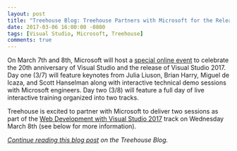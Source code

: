 ```yaml
---
layout: post
title: "Treehouse Blog: Treehouse Partners with Microsoft for the Release of Visual Studio 2017"
date: 2017-03-06 16:00:00 -0800
tags: [Visual Studio, Microsoft, Treehouse]
comments: true
---
```


On March 7th and 8th, Microsoft will host a [special online event](http://launch.visualstudio.com?cid=8312&amp;utm_source=blog&amp;utm_campaign=microsoft-visual-studio-launch&amp;utm_medium=social&amp;utm_content=microsoft-blog) to celebrate the 20th anniversary of Visual Studio and the release of Visual Studio 2017. Day one (3/7) will feature keynotes from Julia Liuson, Brian Harry, Miguel de Icaza, and Scott Hanselman along with interactive technical demo sessions with Microsoft engineers. Day two (3/8) will feature a full day of live interactive training organized into two tracks.

Treehouse is excited to partner with Microsoft to deliver two sessions as part of the [Web Development with Visual Studio 2017](https://mva.microsoft.com/liveevents/visual-studio-2017-launch-and-20th-anniversary-event-web-development?cid=8312&amp;utm_source=blog&amp;utm_campaign=microsoft-visual-studio-launch&amp;utm_medium=social&amp;utm_content=microsoft-blog) track on Wednesday March 8th (see below for more information).

_[Continue reading this blog post](http://blog.teamtreehouse.com/treehouse-partners-microsoft-release-visual-studio-2017) on the Treehouse Blog._
